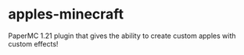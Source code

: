 # apples-minecraft
PaperMC 1.21 plugin that gives the ability to create custom apples with custom effects!

